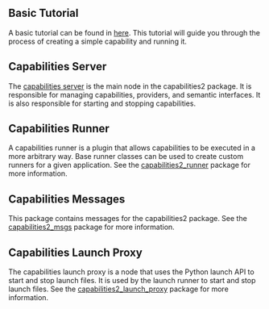 ## Basic Tutorial

A basic tutorial can be found in [here](./basic_tutorial.md). This tutorial will guide you through the process of creating a simple capability and running it.

## Capabilities Server

The [capabilities server](../capabilities2_server/readme.md) is the main node in the capabilities2 package. It is responsible for managing capabilities, providers, and semantic interfaces. It is also responsible for starting and stopping capabilities.

## Capabilities Runner

A capabilities runner is a plugin that allows capabilities to be executed in a more arbitrary way. Base runner classes can be used to create custom runners for a given application. See the [capabilities2_runner](../capabilities2_runner/readme.md) package for more information.

## Capabilities Messages

This package contains messages for the capabilities2 package. See the [capabilities2_msgs](../capabilities2_msgs/readme.md) package for more information.

## Capabilities Launch Proxy

The capabilities launch proxy is a node that uses the Python launch API to start and stop launch files. It is used by the launch runner to start and stop launch files. See the [capabilities2_launch_proxy](../capabilities2_launch_proxy/readme.md) package for more information.
